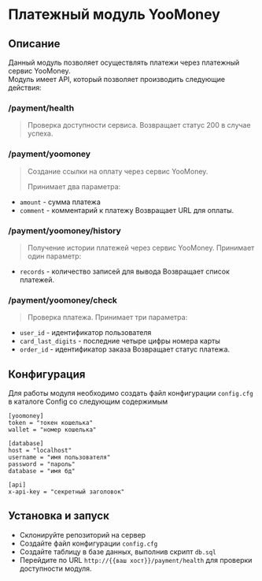 # Платежный модуль YooMoney
## Описание
Данный модуль позволяет осуществлять платежи через платежный сервис YooMoney. 
<br>Модуль имеет API, который позволяет производить следующие действия:

### /payment/health
>Проверка доступности сервиса. Возвращает статус 200 в случае успеха.

### /payment/yoomoney
>Создание ссылки на оплату через сервис YooMoney. 
>
>Принимает два параметра:
- `amount` - сумма платежа
- `comment` - комментарий к платежу
Возвращает URL для оплаты.

### /payment/yoomoney/history
> Получение истории платежей через сервис YooMoney. Принимает один параметр:

- `records` - количество записей для вывода
Возвращает список платежей.
### /payment/yoomoney/check
> Проверка платежа. Принимает три параметра:

- `user_id` - идентификатор пользователя
- `card_last_digits` - последние четыре цифры номера карты
- `order_id` - идентификатор заказа
Возвращает статус платежа.

## Конфигурация
Для работы модуля необходимо создать файл конфигурации `config.cfg` в каталоге Config со следующим содержимым

    [yoomoney]
    token = "токен кошелька"
    wallet = "номер кошелька"
    
    [database]
    host = "localhost"
    username = "имя пользователя"
    password = "пароль"
    database = "имя бд"

    [api]
    x-api-key = "секретный заголовок"


## Установка и запуск
- Склонируйте репозиторий на сервер
- Создайте файл конфигурации `config.cfg`
- Создайте таблицу в базе данных, выполнив скрипт `db.sql`
- Перейдите по URL `http://{{ваш хост}}/payment/health` для проверки доступности модуля.